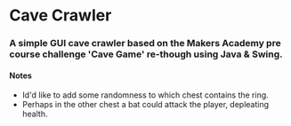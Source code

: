 # Cave Crawler
 
### A simple GUI cave crawler based on the Makers Academy pre course challenge 'Cave Game' re-though using Java & Swing.

#### Notes
- Id'd like to add some randomness to which chest contains the ring.
- Perhaps in the other chest a bat could attack the player, depleating health.
